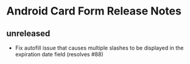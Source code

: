 # Android Card Form Release Notes

## unreleased

* Fix autofill issue that causes multiple slashes to be displayed in the expiration date field (resolves #88)
